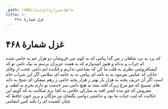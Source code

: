 ```yaml
---
_path: /حافظ-شیرازی/غزلیات/468
title: >-
    غزل شمارهٔ ۴۶۸
---
```

# غزل شمارهٔ ۴۶۸

که برد به نزد شاهان ز من گدا پیامی
که به کوی می فروشان دو هزار جم به جامی
شده ام خراب و بدنام و هنوز امیدوارم
که به همت عزیزان برسم به نیک نامی
تو که کیمیافروشی نظری به قلب ما کن
که بضاعتی نداریم و فکنده ایم دامی
عجب از وفای جانان که عنایتی نفرمود
نه به نامه ای پیامی نه به خامه ای سلامی
اگر این شراب خام است اگر آن حریف پخته
به هزار بار بهتر ز هزار پخته خامی
ز رهم میفکن ای شیخ به دانه های تسبیح
که چو مرغ زیرک افتد نفتد به هیچ دامی
سر خدمت تو دارم بخرم به لطف و مفروش
که چو بنده کمتر افتد به مبارکی غلامی
به کجا برم شکایت به که گویم این حکایت
که لبت حیات ما بود و نداشتی دوامی
بگشای تیر مژگان و بریز خون حافظ
که چنان کشنده ای را نکند کس انتقامی
